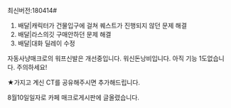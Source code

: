 최신버전:180414#
1. 배달|캐릭터가 건물입구에 걸쳐 퀘스트가 진행되지 않던 문제 해결
2. 배달|라스의깃 구매안하던 문제 해결
3. 배달|대화 딜레이 수정

자동사냥매크로의 워프신발은 개선중입니다.
워신돈낭비입니다. 아직 기능 1도없습니다. 주의하세요!

★가지고 계신 CT를 공유해주시면 추가해드립니다.

8월10일일자로 카페 매크로게시판에 글올렸습니다.
